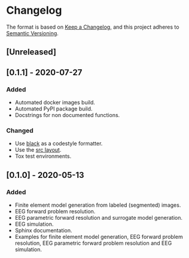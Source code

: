 # Changelog

The format is based on [Keep a Changelog](https://keepachangelog.com/en/1.0.0/), and this project adheres to [Semantic Versioning](https://semver.org/spec/v2.0.0.html).

## [Unreleased]

## [0.1.1] - 2020-07-27

### Added

- Automated docker images build.
- Automated PyPI package build.
- Docstrings for non documented functions.

### Changed

- Use [black](https://github.com/psf/black) as a codestyle formatter.
- Use the [src layout](https://blog.ionelmc.ro/2014/05/25/python-packaging/).
- Tox test environments.

## [0.1.0] - 2020-05-13

### Added

- Finite element model generation from labeled (segmented) images.
- EEG forward problem resolution.
- EEG parametric forward resolution and surrogate model generation.
- EEG simulation.
- Sphinx documentation.
- Examples for finite element model generation, EEG forward problem resolution, EEG parametric forward problem resolution and EEG simulation.
